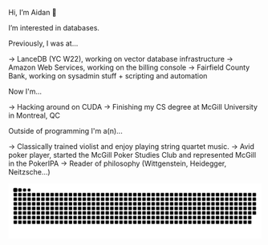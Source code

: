 Hi, I’m Aidan 👋 

I’m interested in databases.

Previously, I was at...

-> LanceDB (YC W22), working on vector database infrastructure
-> Amazon Web Services, working on the billing console
-> Fairfield County Bank, working on sysadmin stuff + scripting and automation

Now I'm...

-> Hacking around on CUDA
-> Finishing my CS degree at McGill University in Montreal, QC

Outside of programming I'm a(n)...

-> Classically trained violist and enjoy playing string quartet music.
-> Avid poker player, started the McGill Poker Studies Club and represented McGill in the PokerIPA
-> Reader of philosophy (Wittgenstein, Heidegger, Neitzsche...)

<picture>
  <source media="(prefers-color-scheme: dark)" srcset="https://raw.githubusercontent.com/aidangomar/aidangomar/output/github-contribution-grid-snake-dark.svg">
  <source media="(prefers-color-scheme: light)" srcset="https://raw.githubusercontent.com/aidangomar/aidangomar/output/github-contribution-grid-snake.svg">
  <img alt="github contribution grid snake animation" src="https://raw.githubusercontent.com/aidangomar/aidangomar/output/github-contribution-grid-snake.svg">
</picture>
